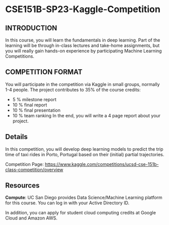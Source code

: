 # CSE151B-SP23-Kaggle-Competition

## INTRODUCTION
In this course, you will learn the fundamentals in deep learning. Part of the learning will be through in-class lectures and take-home assignments, but you will really gain hands-on experience by participating Machine Learning Competitions.

## COMPETITION FORMAT
You will participate in the competition via Kaggle in small groups, normally 1-4 people. The project contributes to 35% of the course credits:
- 5 % milestone report
- 10 % final report
- 10 % final presentation
- 10 %  team ranking 
In the end, you will write a 4 page report about your project.

## Details
In this competition, you will develop deep learning models to predict the trip time of taxi rides in Porto, Portugal based on their (initial) partial trajectories.

Competition Page: https://www.kaggle.com/competitions/ucsd-cse-151b-class-competition/overview

## Resources
**Compute**: UC San Diego provides Data Science/Machine Learning platform for this course. You can log in with your Active Directory ID.

In addition, you can apply for student cloud computing credits at Google Cloud and  Amazon AWS.
